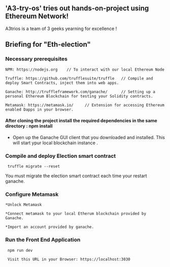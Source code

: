 ## 'A3-try-os' tries out hands-on-project using Ethereum Network!
A3trios is a team of 3 geeks yearning for excellence !

## Briefing for "Eth-election"


 ### Necessary prerequisites
    NPM: https://nodejs.org    // To interact with our local Ethereum Node 

    Truffle: https://github.com/trufflesuite/truffle   // Compile and deploy Smart Contracts, inject them into web apps.

    Ganache: http://truffleframework.com/ganache/      // Setting up a personal Ethereum Blockchain for testing your Solidity contracts.

    Metamask: https://metamask.io/     // Extension for accessing Ethereum enabled Dapps in your browser.
   
   
#### After cloning the project install the required dependencies in the same directory : npm install
  
* Open up the Ganache GUI client that you downloaded and installed.
   This will start ypur local blockchain instance .
  
### Compile and deploy Election smart contract
     truffle migrate --reset

   You must migrate the election smart contract each time your restart ganache.

 ### Configure Metamask
    *Unlock Metamask

    *Connect metamask to your local Etherum blockchain provided by Ganache.

    *Import an account provided by ganache.   

  ### Run the Front End Application
     npm run dev 

     Visit this URL in your Browser: https://localhost:3030
